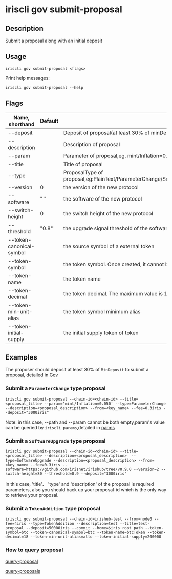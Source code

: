 # iriscli gov submit-proposal

## Description

Submit a proposal along with an initial deposit

## Usage

```
iriscli gov submit-proposal <flags>
```

Print help messages:

```
iriscli gov submit-proposal --help
```

## Flags

| Name, shorthand  | Default                    | Description                                                                                                                                          | Required |
| ---------------- | -------------------------- | ---------------------------------------------------------------------------------------------------------------------------------------------------- | -------- |
| --deposit        |                            | Deposit of proposal(at least  30% of minDeposit)                                                                               |          |
| --description    |                            | Description of proposal                                                                                                                     | Yes      |
| --param          |                            | Parameter of proposal,eg. mint/Inflation=0.050                                                                                 |          |
| --title          |                            | Title of proposal                                                                                                                           | Yes      |
| --type           |                            | ProposalType of proposal,eg:PlainText/ParameterChange/SoftwareUpgrade/SoftwareHalt/CommunityTaxUsage/TokenAddition                                                           | Yes      |
| --version           |            0                | the version of the new protocol                                                                            |       |
| --software           |           " "                 | the software of the new protocol                                                                         |       |
| --switch-height           |       0                     | the switch height of the new protocol                                                         |       |
| --threshold | "0.8"   |  the upgrade signal threshold of the software upgrade                                                   |               |
| --token-canonical-symbol |  | the source symbol of a external token | |
| --token-symbol |  | the token symbol. Once created, it cannot be modified | |
| --token-name |  | the token name | |
| --token-decimal |  | the token decimal. The maximum value is 18 | |
| --token-min-unit-alias |  | the token symbol minimum alias | |
| --token-initial-supply |  | the initial supply token of token | |

## Examples

The proposer should deposit at least 30% of `MinDeposit` to submit a proposal,  detailed in [Gov](../../features/governance.md)

### Submit a `ParameterChange` type proposal

```shell
iriscli gov submit-proposal --chain-id=<chain-id> --title=<proposal_title> --param='mint/Inflation=0.050' --type=ParameterChange --description=<proposal_description> --from=<key_name> --fee=0.3iris --deposit="3000iris" 
```

Note: in this case, --path and --param cannot be both empty,param's value can be queried by `iriscli params`,detailed in [parms](../params/README.md)

### Submit a `SoftwareUpgrade` type proposal

```shell
iriscli gov submit-proposal --chain-id=<chain-id> --title=<proposal_title> --description=<proposal_description>  --type=SoftwareUpgrade --description=<proposal_description> --from=<key_name> --fee=0.3iris --software=https://github.com/irisnet/irishub/tree/v0.9.0 --version=2 --switch-height=80 --threshold=0.9 --deposit="3000iris" 
```

In this case, 'title'、 'type' and 'description' of the proposal is required parameters, also you should back up your proposal-id which is the only way to retrieve your proposal.

### Submit a `TokenAddition` type proposal

```shell
iriscli gov submit-proposal --chain-id=irishub-test --from=node0 --fee=4iris --type=TokenAddition --description=test --title=test-proposal --deposit=50000iris --commit --home=$iris_root_path --token-symbol=btc --token-canonical-symbol=btc --token-name=btcToken --token-decimal=18 --token-min-unit-alias=atto --token-initial-supply=200000
```

###  How to query proposal

[query-proposal](query-proposal.md)

[query-proposals](query-proposals.md)
